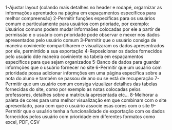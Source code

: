 1-Ajustar layout (colando mais detalhes no header e rodapé, orgarnizar as informações aprentados na página em espaçamentos específicos para melhor compreensão) 
2-Permitir funções específicas para os usuários comum e particulamente para usuários com prioriade, por exemplo: Usuários comuns podem mudar informaões colocadas por ele a partir de permissão e o usuário com prioridade pode observar e mexer nos dados apresentados pelo usuário comum
3-Permitir que o usuário consiga de maneira coviniente compartilharem e visualizaram os dados apresentrados por ele, permintido a sua exportação
4-Reposicionar os dados fornecidos pelo usuário dde maneira coviniente na tabela em espaçamentos específicos para que sejam organizados 
5-Banco de dados para guardar informções que o usuário fornecer no site
6-Permitir que um usuário com prioridade possa adicionar informções em uma página específica sobre a nota do aluno e também se passou de ano ou se está de recuperação
7-Permitir que um usuário comum consiga vizualizar detalhes das tabelas fornecidas do site, como por exemplo as notas colocadas pelos professores, detalhes sobre a matrícula apresentada etc...
8-Melhorar a paleta de cores para uma melhor visualização em que combinam com o site apresentado, para com que o usuário associe esas cores com o site 
9-Permitir que o usuário tenha a funcionalidade de exportação com os dados fornecidos pelos usuário com prioridade em diferentes formatos como excel, PDF, CSV
